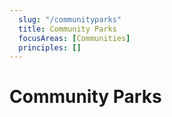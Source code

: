```yaml
---
  slug: "/communityparks"
  title: Community Parks
  focusAreas: [Communities]
  principles: []
---
```

# Community Parks